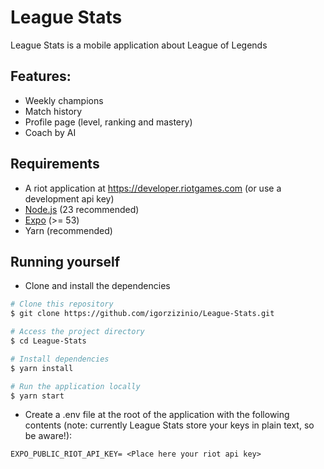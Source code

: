 # League Stats

League Stats is a mobile application about League of Legends


## Features:

 - Weekly champions
 - Match history
 - Profile page (level, ranking and mastery)
 - Coach by AI


## Requirements

- A riot application at <https://developer.riotgames.com> (or use a development api key)
- [Node.js](https://nodejs.org) (23 recommended)
- [Expo](https://expo.dev/) (>= 53)
- Yarn (recommended)

## Running yourself

- Clone and install the dependencies

```sh
# Clone this repository
$ git clone https://github.com/igorzizinio/League-Stats.git

# Access the project directory
$ cd League-Stats

# Install dependencies
$ yarn install

# Run the application locally
$ yarn start
```

- Create a .env file at the root of the application with the following contents (note: currently League Stats store your keys in plain text, so be aware!):

```text
EXPO_PUBLIC_RIOT_API_KEY= <Place here your riot api key>
```
